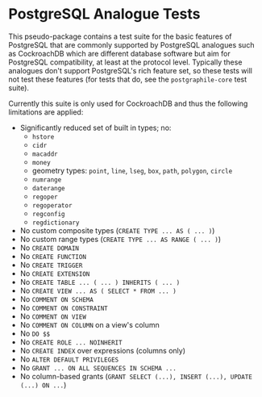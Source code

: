 # PostgreSQL Analogue Tests

This pseudo-package contains a test suite for the basic features of PostgreSQL
that are commonly supported by PostgreSQL analogues such as CockroachDB which
are different database software but aim for PostgreSQL compatibility, at least
at the protocol level. Typically these analogues don't support PostgreSQL's
rich feature set, so these tests will not test these features (for tests that
do, see the `postgraphile-core` test suite).

Currently this suite is only used for CockroachDB and thus the following
limitations are applied:

- Significantly reduced set of built in types; no:
  - `hstore`
  - `cidr`
  - `macaddr`
  - `money`
  - geometry types: `point`, `line`, `lseg`, `box`, `path`, `polygon`, `circle`
  - `numrange`
  - `daterange`
  - `regoper`
  - `regoperator`
  - `regconfig`
  - `regdictionary`
- No custom composite types (`CREATE TYPE ... AS ( ... )`)
- No custom range types (`CREATE TYPE ... AS RANGE ( ... )`)
- No `CREATE DOMAIN`
- No `CREATE FUNCTION`
- No `CREATE TRIGGER`
- No `CREATE EXTENSION`
- No `CREATE TABLE ... ( ... ) INHERITS ( ... )`
- No `CREATE VIEW ... AS ( SELECT * FROM ... )`
- No `COMMENT ON SCHEMA`
- No `COMMENT ON CONSTRAINT`
- No `COMMENT ON VIEW`
- No `COMMENT ON COLUMN` on a view's column
- No `DO $$`
- No `CREATE ROLE ... NOINHERIT`
- No `CREATE INDEX` over expressions (columns only)
- No `ALTER DEFAULT PRIVILEGES`
- No `GRANT ... ON ALL SEQUENCES IN SCHEMA ...`
- No column-based grants (`GRANT SELECT (...), INSERT (...), UPDATE (...) ON ...`)
